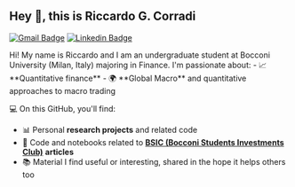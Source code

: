 ## Hey 👋, this is Riccardo G. Corradi
[![Gmail Badge](https://img.shields.io/badge/-riccardo.corradi@studbocconi.it-c14438?style=flat&logo=Gmail&logoColor=white&link=mailto:riccardo.corradi@studbocconi.it)](mailto:riccardo.corradi@studbocconi.it) 
[![Linkedin Badge](https://img.shields.io/badge/-riccardocorradi-0072b1?style=flat&logo=Linkedin&logoColor=white&link=https://www.linkedin.com/in/riccardocorradi/)](https://www.linkedin.com/in/riccardocorradi/) 
<p align='left'>Hi! My name is Riccardo and I am an undergraduate student at Bocconi University (Milan, Italy) majoring in Finance. I'm passionate about:
- 📈 **Quantitative finance**
- 🌍 **Global Macro** and quantitative approaches to macro trading

💻 On this GitHub, you'll find:

- 📊 Personal **research projects** and related code 
- 🧠 Code and notebooks related to [**BSIC (Bocconi Students Investments Club)**](https://bsic.it/category/markets/) **articles**
- 📚 Material I find useful or interesting, shared in the hope it helps others too
